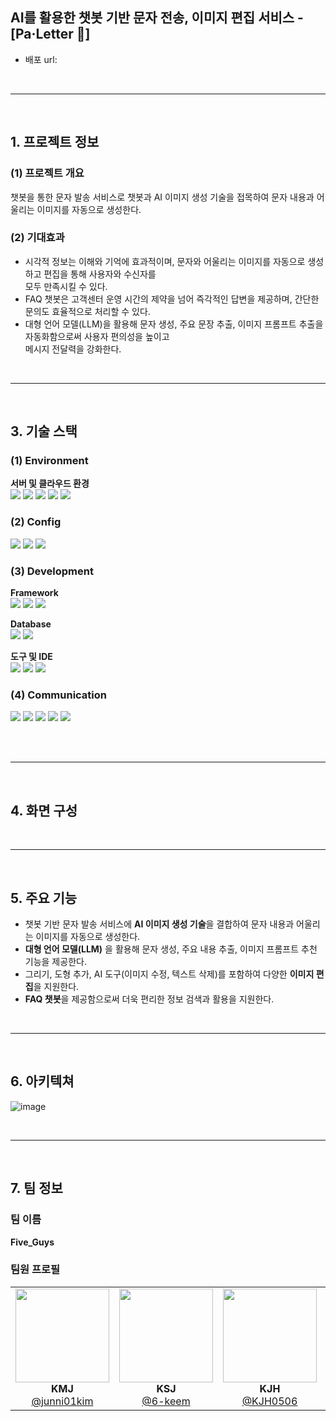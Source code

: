 ## AI를 활용한 챗봇 기반 문자 전송, 이미지 편집 서비스 - [Pa·Letter 🎨]

- 배포 url: 

<br>

---

<br>

## 1. 프로젝트 정보

### (1) 프로젝트 개요
챗봇을 통한 문자 발송 서비스로 챗봇과 AI 이미지 생성 기술을 접목하여 문자 내용과 어울리는 이미지를 자동으로 생성한다. <br>

### (2) 기대효과
- 시각적 정보는 이해와 기억에 효과적이며, 문자와 어울리는 이미지를 자동으로 생성하고 편집을 통해 사용자와 수신자를<br> 모두 만족시킬 수 있다.
- FAQ 챗봇은 고객센터 운영 시간의 제약을 넘어 즉각적인 답변을 제공하며, 간단한 문의도 효율적으로 처리할 수 있다.
- 대형 언어 모델(LLM)을 활용해 문자 생성, 주요 문장 추출, 이미지 프롬프트 추출을 자동화함으로써 사용자 편의성을 높이고<br> 메시지 전달력을 강화한다.

<br>

---

<br>


## 3. 기술 스택

### (1) Environment
**서버 및 클라우드 환경**<br>
<img src="https://img.shields.io/badge/amazons3-569A31?style=for-the-badge&logo=amazons3&logoColor=white"> <img src="https://img.shields.io/badge/amazonec2-FF9900?style=for-the-badge&logo=amazonec2&logoColor=white"> <img src="https://img.shields.io/badge/Amazon%20CloudFront-FF9900?style=for-the-badge&logo=amazonaws&logoColor=white"> <img src="https://img.shields.io/badge/docker-2496ED?style=for-the-badge&logo=docker&logoColor=white"> <img src="https://img.shields.io/badge/Duck%20DNS-78C52F?style=for-the-badge&logo=duckduckgo&logoColor=white"> 

### (2) Config
<img src="https://img.shields.io/badge/npm-CB3837?style=for-the-badge&logo=npm&logoColor=white"> <img src="https://img.shields.io/badge/pnpm-F69220?style=for-the-badge&logo=pnpm&logoColor=white"> <img src="https://img.shields.io/badge/swagger-85EA2D?style=for-the-badge&logo=swagger&logoColor=white">

### (3) Development
**Framework**<br>
<img src="https://img.shields.io/badge/next.js-000000?style=for-the-badge&logo=nextdotjs&logoColor=white"> <img src="https://img.shields.io/badge/springboot-6DB33F?style=for-the-badge&logo=springboot&logoColor=white"> <img src="https://img.shields.io/badge/tailwindcss-06B6D4?style=for-the-badge&logo=tailwindcss&logoColor=white"><br>

**Database**<br>
<img src="https://img.shields.io/badge/mariadb-003545?style=for-the-badge&logo=mariadb&logoColor=white"> <img src="https://img.shields.io/badge/redis-FF4438?style=for-the-badge&logo=redis&logoColor=white"><br>

**도구 및 IDE**<br>
<img src="https://img.shields.io/badge/webstorm-000000?style=for-the-badge&logo=webstorm&logoColor=white"> <img src="https://img.shields.io/badge/intellijidea-000000?style=for-the-badge&logo=intellijidea&logoColor=white"> <img src="https://img.shields.io/badge/VS%20Code-007ACC?style=for-the-badge&logo=visualstudiocode&logoColor=white"><br>

### (4) Communication
<img src="https://img.shields.io/badge/jira-0052CC?style=for-the-badge&logo=jira&logoColor=white"> <img src="https://img.shields.io/badge/confluence-172B4D?style=for-the-badge&logo=confluence&logoColor=white"> <img src="https://img.shields.io/badge/github-181717?style=for-the-badge&logo=github&logoColor=white"> <img src="https://img.shields.io/badge/githubactions-2088FF?style=for-the-badge&logo=githubactions&logoColor=white"> <img src="https://img.shields.io/badge/figma-F24E1E?style=for-the-badge&logo=figma&logoColor=white"> <br><br>

<br>

---

<br>

## 4. 화면 구성



<br>

---

<br>

## 5. 주요 기능
- 챗봇 기반 문자 발송 서비스에 **AI 이미지 생성 기술**을 결합하여 문자 내용과 어울리는 이미지를 자동으로 생성한다. 
- **대형 언어 모델(LLM)** 을 활용해 문자 생성, 주요 내용 추출, 이미지 프롬프트 추천 기능을 제공한다.
- 그리기, 도형 추가, AI 도구(이미지 수정, 텍스트 삭제)를 포함하여 다양한 **이미지 편집**을 지원한다.
- **FAQ 챗봇**을 제공함으로써 더욱 편리한 정보 검색과 활용을 지원한다.

<br>

---

<br>

## 6. 아키텍쳐
![image](https://github.com/user-attachments/assets/b4c9c245-f6e6-4d60-90f4-ba7ab580b32c)


<br>

---

<br>

## 7. 팀 정보

### 팀 이름
**Five_Guys**

### 팀원 프로필

<div align="center">
  <table>
    <tr>
      <td align="center">
        <img src="https://github.com/junni01kim.png" width="150" height="150" style="object-fit: cover;"><br>
        <strong>KMJ</strong><br>
        <a href="https://github.com/junni01kim">@junni01kim</a>
      </td>
      <td align="center">
        <img src="https://github.com/6-keem.png" width="150" height="150" style="object-fit: cover;"><br>
        <strong>KSJ</strong><br>
        <a href="https://github.com/6-keem">@6-keem</a>
      </td>
      <td align="center">
        <img src="https://github.com/KJH0506.png" width="150" height="150" style="object-fit: cover;"><br>
        <strong>KJH</strong><br>
        <a href="https://github.com/KJH0506">@KJH0506</a>
      </td>
      <td align="center">
        <img src="https://github.com/HS-JNYLee.png" width="150" height="150" style="object-fit: cover;"><br>
        <strong>LJH</strong><br>
        <a href="https://github.com/HS-JNYLee">@HS-JNYLee</a>
      </td>
      <td align="center">
        <img src="https://github.com/codingsimul.png" width="150" height="150" style="object-fit: cover;"><br>
        <strong>HJI</strong><br>
        <a href="https://github.com/codingsimul">@codingsimul</a>
      </td>
    </tr>
  </table>
</div>
<br>

